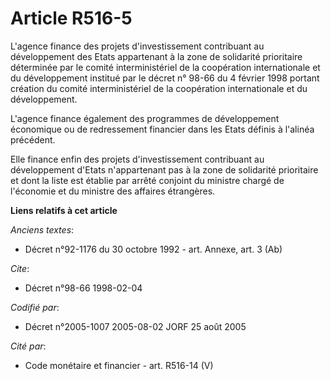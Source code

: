 # Article R516-5

L'agence finance des projets d'investissement contribuant au développement des Etats appartenant à la zone de solidarité
prioritaire déterminée par le comité interministériel de la coopération internationale et du développement institué par le
décret n° 98-66 du 4 février 1998 portant création du comité interministériel de la coopération internationale et du
développement.

L'agence finance également des programmes de développement économique ou de redressement financier dans les Etats définis à
l'alinéa précédent.

Elle finance enfin des projets d'investissement contribuant au développement d'Etats n'appartenant pas à la zone de
solidarité prioritaire et dont la liste est établie par arrêté conjoint du ministre chargé de l'économie et du ministre des
affaires étrangères.

**Liens relatifs à cet article**

_Anciens textes_:

  - Décret n°92-1176 du 30 octobre 1992 - art. Annexe, art. 3 (Ab)

_Cite_:

  - Décret n°98-66 1998-02-04

_Codifié par_:

  - Décret n°2005-1007 2005-08-02 JORF 25 août 2005

_Cité par_:

  - Code monétaire et financier - art. R516-14 (V)
